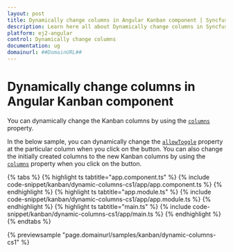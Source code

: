 ```yaml
---
layout: post
title: Dynamically change columns in Angular Kanban component | Syncfusion
description: Learn here all about Dynamically change columns in Syncfusion Angular Kanban component of Syncfusion Essential JS 2 and more.
platform: ej2-angular
control: Dynamically change columns 
documentation: ug
domainurl: ##DomainURL##
---
```


# Dynamically change columns in Angular Kanban component

You can dynamically change the Kanban columns by using the [`columns`](https://ej2.syncfusion.com/angular/documentation/api/kanban#columns) property.

In the below sample, you can dynamically change the [`allowToggle`](https://ej2.syncfusion.com/angular/documentation/api/kanban/columnsModel/#allowtoggle) property at the particular column when you click on the button. You can also change the initially created columns to the new Kanban columns by using the [`columns`](https://ej2.syncfusion.com/angular/documentation/api/kanban#columns) property when you click on the button.

{% tabs %}
{% highlight ts tabtitle="app.component.ts" %}
{% include code-snippet/kanban/dynamic-columns-cs1/app/app.component.ts %}
{% endhighlight %}
{% highlight ts tabtitle="app.module.ts" %}
{% include code-snippet/kanban/dynamic-columns-cs1/app/app.module.ts %}
{% endhighlight %}
{% highlight ts tabtitle="main.ts" %}
{% include code-snippet/kanban/dynamic-columns-cs1/app/main.ts %}
{% endhighlight %}
{% endtabs %}
  
{% previewsample "page.domainurl/samples/kanban/dynamic-columns-cs1" %}